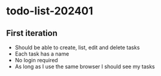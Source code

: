 # todo-list-202401

## First iteration
* Should be able to create, list, edit and delete tasks
* Each task has a name
* No login required
* As long as I use the same browser I should see my tasks

